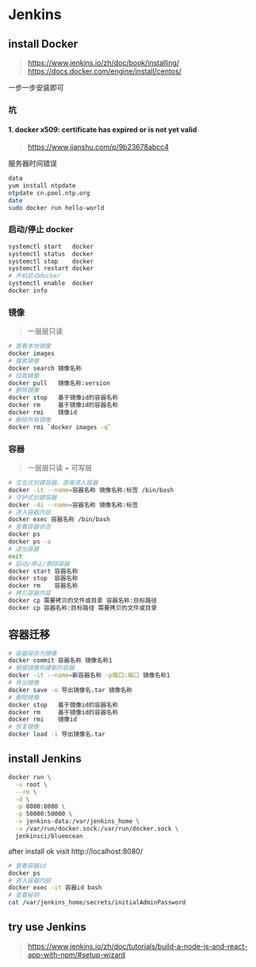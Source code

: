 # Jenkins

## install Docker
> https://www.jenkins.io/zh/doc/book/installing/
> https://docs.docker.com/engine/install/centos/

一步一步安装即可

### 坑
#### 1. docker x509: certificate has expired or is not yet valid
> https://www.jianshu.com/p/9b23678abcc4

服务器时间错误

```sh
data
yum install ntpdate
ntpdate cn.pool.ntp.org   
date
sudo docker run hello-world
```

### 启动/停止 docker
```sh
systemctl start   docker
systemctl status  docker
systemctl stop    docker
systemctl restart docker
# 开机启动docker
systemctl enable  docker
docker info
```

### 镜像
> 一层层只读
```sh
# 查看本地镜像
docker images 
# 搜索镜像
docker search 镜像名称
# 拉取镜像
docker pull   镜像名称:version
# 删除镜像
docker stop   基于镜像id的容器名称
docker rm     基于镜像id的容器名称
docker rmi    镜像id
# 删除所有镜像
docker rmi `docker images -q`
```

### 容器
> 一层层只读 + 可写层
```sh
# 交互式创建容器，直接进入容器
docker -it --name=容器名称 镜像名称:标签 /bin/bash
# 守护式创建容器
docker -di --name=容器名称 镜像名称:标签
# 进入容器内部
docker exec 容器名称 /bin/bash
# 查看容器状态
docker ps
docker ps -a
# 退出容器
exit
# 启动/停止/删除容器
docker start 容器名称
docker stop  容器名称
docker rm    容器名称
# 拷贝容器内容
docker cp 需要拷贝的文件或目录 容器名称:目标路径
docker cp 容器名称:目标路径 需要拷贝的文件或目录 
```

## 容器迁移
```sh
# 容器保存为镜像
docker commit 容器名称 镜像名称1
# 根据镜像构建新的容器
docker -it --name=新容器名称 -p端口:端口 镜像名称1
# 导出镜像
docker save -o 导出镜像名.tar 镜像名称
# 删除镜像
docker stop   基于镜像id的容器名称
docker rm     基于镜像id的容器名称
docker rmi    镜像id
# 恢复镜像
docker load -i 导出镜像名.tar
```


## install Jenkins
```sh
docker run \
  -u root \
  --rm \
  -d \
  -p 8080:8080 \
  -p 50000:50000 \
  -v jenkins-data:/var/jenkins_home \
  -v /var/run/docker.sock:/var/run/docker.sock \
  jenkinsci/blueocean
```

after install ok visit http://localhost:8080/

```sh
# 查看容器id
docker ps 
# 进入容器内部
docker exec -it 容器id bash
# 查看秘钥
cat /var/jenkins_home/secrets/initialAdminPassword
```


## try use Jenkins
> https://www.jenkins.io/zh/doc/tutorials/build-a-node-js-and-react-app-with-npm/#setup-wizard